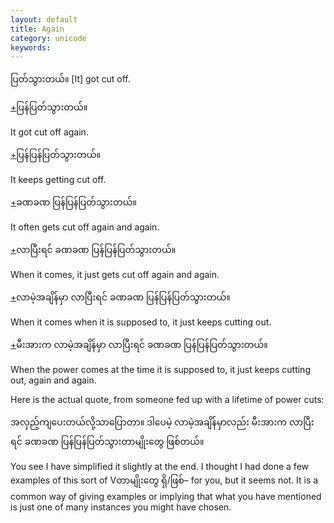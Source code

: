 ```yaml
---
layout: default
title: Again
category: unicode
keywords: 
---
```


<p><span class='mm3'>ပြတ်သွားတယ်။</span> [It] got cut off.</p>
<p class="hide-trigger"><a href='#'>+</a><span class='mm3'>ပြန်ပြတ်သွားတယ်။</span></p>
<p class='hide-this'>It got cut off again.</p>

<p class="hide-trigger"><a href='#'>+</a><span class='mm3'>ပြန်ပြန်ပြတ်သွားတယ်။</span></p>
<p class='hide-this'>It keeps getting cut off.</p>

<p class="hide-trigger"><a href='#'>+</a><span class='mm3'>ခဏခဏ ပြန်ပြန်ပြတ်သွားတယ်။</span></p>
<p class='hide-this'>It often gets cut off again and again.</p>

<p class="hide-trigger"><a href='#'>+</a><span class='mm3'>လာပြီးရင် ခဏခဏ ပြန်ပြန်ပြတ်သွားတယ်။</span></p>
<p class='hide-this'>When it comes, it just gets cut off again and again.</p>

<p class="hide-trigger"><a href='#'>+</a><span class='mm3'>လာမဲ့အချိန်မှာ လာပြီးရင် ခဏခဏ ပြန်ပြန်ပြတ်သွားတယ်။</span></p>
<p class='hide-this'>When it comes when it is supposed to, it just keeps cutting out.</p>

<p class="hide-trigger"><a href='#'>+</a><span class='mm3'>မီးအားက လာမဲ့အချိန်မှာ လာပြီးရင် ခဏခဏ ပြန်ပြန်ပြတ်သွားတယ်။</span></p>
<p class='hide-this'>When the power comes at the time it is supposed to, it just keeps cutting out, again and again.</p>

<p>Here is the actual quote, from someone fed up with a lifetime of power cuts:</p>
<p><span class='mm3'>အလှည့်ကျပေးတယ်လို့သာပြောတာ။ ဒါပေမဲ့ လာမဲ့အချိန်မှာလည်း မီးအားက လာပြီးရင် ခဏခဏ ပြန်ပြန်ပြတ်သွားတာမျိုးတွေ ဖြစ်တယ်။</span></p>
<p>You see I have simplified it slightly at the end. I thought I had done a few examples of this sort of V<span class='mm3'>တာမျိုးတွေ ရှိ</span>/<span class='mm3'>ဖြစ်</span>– for you, but it seems not. It is a common way of giving examples or implying that what you have mentioned is just one of many instances you might have chosen.</p>
